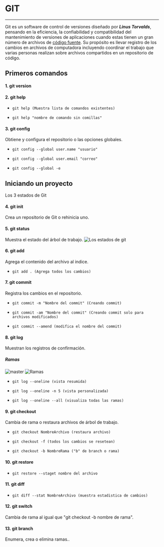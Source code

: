 # GIT
- - -
Git es un software de control de versiones diseñado por ___Linus Torvalds___, pensando en la eficiencia, la confiabilidad y compatibilidad del mantenimiento de versiones de aplicaciones cuando estas tienen un gran número de archivos de [código fuente](https://es.wikipedia.org/wiki/C%C3%B3digo_fuente). Su propósito es llevar registro de los cambios en archivos de computadora incluyendo coordinar el trabajo que varias personas realizan sobre archivos compartidos en un repositorio de código.
## Primeros comandos
#### 1. git version

#### 2. git help 
-     git help (Muestra lista de comandos existentes)
-     git help "nombre de comando sin comillas"
#### 3. git config 
Obtiene y configura el repositorio o las opciones globales.
-     git config --global user.name "usuario"
-     git config --global user.email "correo"
-     git config --global -e

## Iniciando un proyecto
Los 3 estados de Git
#### 4. git init
Crea un repositorio de Git o rehinicia uno.
#### 5. git status
Muestra el estado del árbol de trabajo.
![Los estados de git](https://i.ibb.co/HhBsyqf/los-estados-de-git.png)
#### 6. git add 
Agrega el contenido del archivo al indice.
-     git add . (Agrega todos los cambios)
#### 7. git commit
Registra los cambios en el repositorio. 
-     git commit -m "Nombre del commit" (Creando commit)
-     git commit -am "Nombre del commit" (Creando commit solo para archivos modificados)
-     git commit --amend (modifica el nombre del commit)
#### 8. git log
Muestran los registros de confirmación.

##### Ramas
![master](https://i.ibb.co/q1GBvC8/log-de-commit.png)
![Ramas](https://i.ibb.co/sWtjDx8/2021-03-31-17-31-55-3-3-Ramas-locales-mp4-Reproductor-multimedia-VLC.png)

-     git log --oneline (vista resumida)
-     git log --oneline -n 5 (vista personalizada)
-     git log --oneline --all (visualiza todas las ramas)
#### 9. git checkout 
Cambia de rama o restaura archivos de árbol de trabajo.
-     git checkout NombreArchivo (restaura archivo)
-     git checkout -f (todos los cambios se resetean)
-     git checkout -b NombreRama ("b" de branch o rama)
#### 10. git restore
-     git restore --staget nombre del archivo
#### 11. git diff
-     git diff --stat NombreArchivo (muestra estadistica de cambios)
#### 12. git switch
Cambia de rama al igual que "git checkout -b nombre de rama".
#### 13. git branch
Enumera, crea o elimina ramas..
